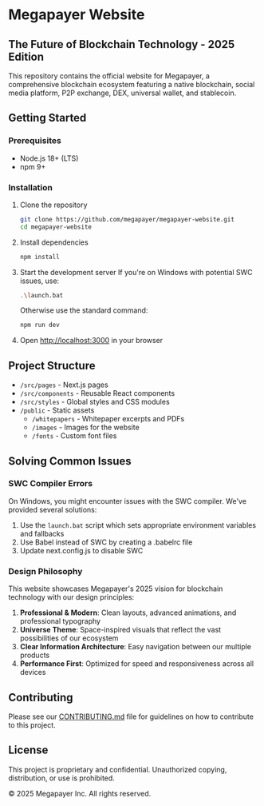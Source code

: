 # Megapayer Website

## The Future of Blockchain Technology - 2025 Edition

This repository contains the official website for Megapayer, a comprehensive blockchain ecosystem featuring a native blockchain, social media platform, P2P exchange, DEX, universal wallet, and stablecoin.

## Getting Started

### Prerequisites

- Node.js 18+ (LTS)
- npm 9+

### Installation

1. Clone the repository
   ```bash
   git clone https://github.com/megapayer/megapayer-website.git
   cd megapayer-website
   ```

2. Install dependencies
   ```bash
   npm install
   ```

3. Start the development server
   If you're on Windows with potential SWC issues, use:
   ```bash
   .\launch.bat
   ```

   Otherwise use the standard command:
   ```bash
   npm run dev
   ```

4. Open [http://localhost:3000](http://localhost:3000) in your browser

## Project Structure

- `/src/pages` - Next.js pages
- `/src/components` - Reusable React components
- `/src/styles` - Global styles and CSS modules
- `/public` - Static assets
  - `/whitepapers` - Whitepaper excerpts and PDFs
  - `/images` - Images for the website
  - `/fonts` - Custom font files

## Solving Common Issues

### SWC Compiler Errors

On Windows, you might encounter issues with the SWC compiler. We've provided several solutions:

1. Use the `launch.bat` script which sets appropriate environment variables and fallbacks
2. Use Babel instead of SWC by creating a .babelrc file
3. Update next.config.js to disable SWC

### Design Philosophy

This website showcases Megapayer's 2025 vision for blockchain technology with our design principles:

1. **Professional & Modern**: Clean layouts, advanced animations, and professional typography
2. **Universe Theme**: Space-inspired visuals that reflect the vast possibilities of our ecosystem
3. **Clear Information Architecture**: Easy navigation between our multiple products
4. **Performance First**: Optimized for speed and responsiveness across all devices

## Contributing

Please see our [CONTRIBUTING.md](CONTRIBUTING.md) file for guidelines on how to contribute to this project.

## License

This project is proprietary and confidential. Unauthorized copying, distribution, or use is prohibited.

© 2025 Megapayer Inc. All rights reserved.
